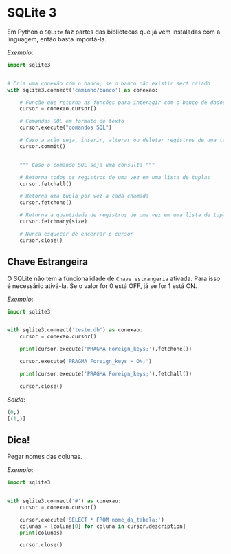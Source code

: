 # SQLite 3

Em Python o `SQLite` faz partes das bibliotecas que já vem instaladas com a linguagem, então basta importá-la.

*Exemplo*:
~~~python
import sqlite3


# Cria uma conexão com o banco, se o banco não existir será criado
with sqlite3.connect('caminho/banco') as conexao:

    # Função que retorna as funções para interagir com o banco de dados
    cursor = conexao.cursor()

    # Comandos SQL em formato de texto
    cursor.execute("comandos SQL")

    # Caso a ação seja, inserir, alterar ou deletar registros de uma tabela
    cursor.commit()


    """ Caso o comando SQL seja uma consulta """

    # Retorna todos os registros de uma vez em uma lista de tuplas
    cursor.fetchall()

    # Retorna uma tupla por vez a cada chamada
    cursor.fetchone()

    # Retorna a quantidade de registros de uma vez em uma lista de tuplas
    cursor.fetchmany(size)

    # Nunca esquecer de encerrar o cursor
    cursor.close()
~~~

## Chave Estrangeira

O SQLite não tem a funcionalidade de `Chave estrangeria` ativada. Para isso é necessário ativá-la.
Se o valor for 0 está OFF, já se for 1 está ON.

*Exemplo*:
~~~python
import sqlite3


with sqlite3.connect('teste.db') as conexao:
    cursor = conexao.cursor()

    print(cursor.execute('PRAGMA Foreign_keys;').fetchone())

    cursor.execute('PRAGMA Foreign_keys = ON;')

    print(cursor.execute('PRAGMA Foreign_keys;').fetchall())

    cursor.close()
~~~

*Saída*:
~~~python
(0,)
[(1,)]
~~~

## Dica!

Pegar nomes das colunas.

*Exemplo*:
~~~python
import sqlite3


with sqlite3.connect('#') as conexao:
    cursor = conexao.cursor()

    cursor.execute('SELECT * FROM nome_da_tabela;')
    colunas = [coluna[0] for coluna in cursor.description]
    print(colunas)

    cursor.close()
~~~
